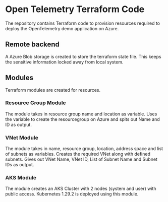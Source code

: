 # Open Telemetry Terraform Code  

The repository contains Terraform code to provision resources required to deploy the OpenTelemetry demo application on Azure.

## Remote backend

A Azure Blob storage is created to store the terraform state file. This keeps the sensitive information locked away from local system.

## Modules

Terraform modules are created for resources.

### Resource Group Module

The module takes in resource group name and location as variable.
Uses the variable to create the resourcegroup on Azure and spits out Name and ID as output.

### VNet Module

The module takes in name, resource group, location, address space and list of subnets as variables.
Creates the required VNet along with defined subnets.
Gives out VNet Name, VNet ID, List of Subnet Name and Subnet IDs as output.

### AKS Module

The module creates an AKS Cluster with 2 nodes (system and user) with public access.
Kubernetes 1.29.2 is deployed using this module.

